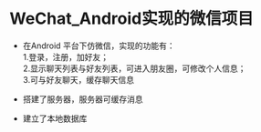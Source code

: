 # WeChat_Android实现的微信项目
* 在Android 平台下仿微信，实现的功能有：
<br>1.登录，注册，加好友；
<br>2.显示聊天列表与好友列表，可进入朋友圈，可修改个人信息；
<br>3.可与好友聊天，缓存聊天信息

* 搭建了服务器，服务器可缓存消息
* 建立了本地数据库
